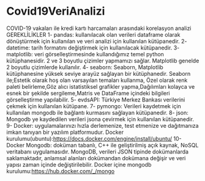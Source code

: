 # Covid19VeriAnalizi
COVID-19 vakaları ile kredi kartı harcamaları arasındaki korelasyon analizi
GEREKLİLİKLER
1- pandas: kullanılacak olan verileri dataframe olarak dönüştürmek için kullanılan ve veri analizi için kullanılan kütüpanedir.
2- datetime: tarih formatını değiştirmek için kullanılacak kütüpanedir.
3- matplotlib: veri görselleştirmesinde kullandığımız temel python kütüphanesidir. 2 ve 3 boyutlu çizimler yapmamızı sağlar. Matplotlib genelde 2 boyutlu çizimlerde kullanılır.
4- seaborn: Seaborn, Matplotlib kütüphanesine yüksek seviye arayüz sağlayan bir kütüphanedir. Seaborn ile;Estetik olarak hoş olan varsayılan temaları kullanma, Özel olarak renk paleti belirleme,Göz alıcı istatistiksel grafikler yapma,Dağılımları kolayca ve esnek bir şekilde sergileme,Matris ve DataFrame içindeki bilgileri görselleştirme yapılabilir.
5- evdsAPI: Türkiye Merkez Bankası verilerini çekmek için kullanılan kütüpane.
7- pymongo: Verileri kaydetmek için kullanılan mongodb ile bağlantı kurmasını sağlayan kütüpanedir.
8- json: Mongodb ye kaydedilen verileri jsona çevirmek için kullanılan kütüpanedir.
9- Docker: uygulamalarınızı hızla derlemenize, test etmenize ve dağıtmanıza imkan tanıyan bir yazılım platformudur. Docker kurulumu(ubuntu):https://docs.docker.com/engine/install/ubuntu/
10- Docker Mongodb: doküman tabanlı, C++ ile geliştirilmiş açık kaynak, NoSQL veritabanı uygulamasıdır. MongoDB, verileri JSON tipinde dokümanlarda saklamaktadır, anlamsal alanları dokümandan dokümana değişir ve veri yapısı zaman içinde değiştirilebilir. Docker içine mongodb kurulumu:https://hub.docker.com/_/mongo

